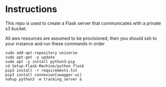 # Instructions

This repo is used to create a Flask server that communicates with a private s3 bucket.

All aws resources are assumed to be provisioned, then you should ssh to your instance and run these commands in order


```
sudo add-apt-repository universe
sudo apt-get -y update
sudo apt -y install python3-pip
cd Setup-Flask-Machine/python_flask
pip3 install -r requirements.txt
pip3 install connexion[swagger-ui]
nohup python3 -m tracking_server &
```

